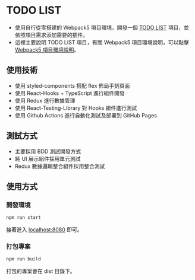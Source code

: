 # TODO LIST

* 使用自行從零搭建的 Webpack5 項目環境，開發一個 [TODO LIST](https://weiweiwe.github.io/react-ts-jest-todolist) 項目，並依照項目需求添加需要的插件。
* 這裡主要說明 TODO LIST 項目，有關 Webpack5 項目環境說明，可以點擊 [Webpack5 項目環境說明](https://github.com/WeiWeiWe/webpack5-react-ts-jest-template)。

## 使用技術
* 使用 styled-components 搭配 flex 佈局手刻頁面
* 使用 React-Hooks + TypeScript 進行組件開發
* 使用 Redux 進行數據管理
* 使用 React-Testing-Library 對 Hooks 組件進行測試
* 使用 Github Actions 進行自動化測試及部署到 GitHub Pages

## 測試方式
* 主要採用 BDD 測試開發方式
* 純 UI 展示組件採用單元測試
* Redux 數據邏輯整合組件採用整合測試

## 使用方式

### 開發環境

```sh
npm run start   
```

接著進入 [localhost:8080](http://localhost:8080) 即可。

### 打包專案

```sh
npm run build
```

打包的專案會在 dist 目錄下。

